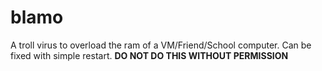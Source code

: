 # blamo
A troll virus to overload the ram of a VM/Friend/School computer. Can be fixed with simple restart.
**DO NOT DO THIS WITHOUT PERMISSION**
